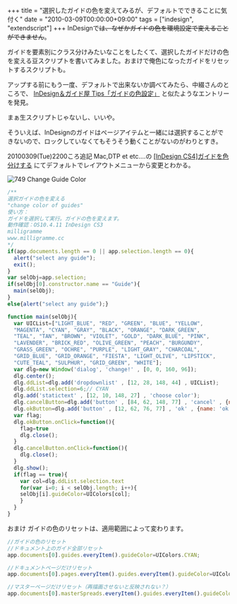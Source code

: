 +++
title = "選択したガイドの色を変えてみるが、デフォルトでできることに気付く"
date = "2010-03-09T00:00:00+09:00"
tags = ["indesign", "extendscript"]
+++
InDesignで<strike>は、なぜかガイドの色を環境設定で変えることができません</strike>。

ガイドを要素別にクラス分けみたいなことをしたくて、選択したガイドだけの色を変える豆スクリプトを書いてみました。おまけで俺色になったガイドをリセットするスクリプトも。

アップする前にもう一度、デフォルトで出来ないか調べてみたら、中綴さんのところで、
[InDesign＆ガイド屋 Tips「ガイドの色設定」](http://detaramedia.blog95.fc2.com/blog-entry-40.html)
と似たようなエントリーを発見。

まぁ生スクリプトじゃないし、いいや。

そういえば、InDesignのガイドはページアイテムと一緒には選択することができないので、ロックしていなくてもそうそう動くことがないのがわりとすき。

20100309(Tue)2200ころ追記
Mac,DTP et etc....の
[\[InDesign CS4\]ガイドを色分けする](http://lalala.eaudevie.la/?p=334)
にてデフォルトでレイアウトメニューから変更とわかる。

![749 Change Guide Color](/images/2010/09/749-change_guide_color.jpg)

```js
/**
選択ガイドの色を変える
"change color of guides"
使い方：
ガイドを選択して実行。ガイドの色を変えます。
動作確認：OS10.4.11 InDesign CS3
milligramme
www.milligramme.cc
*/
if(app.documents.length == 0 || app.selection.length == 0){
  alert("select any guide");
  exit();
}
var selObj=app.selection;
if(selObj[0].constructor.name == "Guide"){
  main(selObj);
}
else{alert("select any guide");}

function main(selObj){
  var UICList=["LIGHT_BLUE", "RED", "GREEN", "BLUE", "YELLOW",
  "MAGENTA", "CYAN", "GRAY", "BLACK", "ORANGE", "DARK_GREEN",
  "TEAL", "TAN", "BROWN", "VIOLET", "GOLD", "DARK_BLUE", "PINK",
  "LAVENDER", "BRICK_RED", "OLIVE_GREEN", "PEACH", "BURGUNDY",
  "GRASS_GREEN", "OCHRE", "PURPLE", "LIGHT_GRAY", "CHARCOAL",
  "GRID_BLUE", "GRID_ORANGE", "FIESTA", "LIGHT_OLIVE", "LIPSTICK",
  "CUTE_TEAL", "SULPHUR", "GRID_GREEN", "WHITE"];
  var dlg=new Window('dialog', 'change!' , [0, 0, 160, 96]);
  dlg.center();
  dlg.ddList=dlg.add('dropdownlist' , [12, 28, 148, 44] , UICList);
  dlg.ddList.selection=6;// CYAN
  dlg.add('statictext' , [12, 10, 148, 27] , 'choose color');
  dlg.cancelButton=dlg.add('button' , [84, 62, 148, 77] , 'cancel' , {name: 'cancel'});
  dlg.okButton=dlg.add('button' , [12, 62, 76, 77] , 'ok' , {name: 'ok'});
  var flag;
  dlg.okButton.onClick=function(){
    flag=true
    dlg.close();
  }
  dlg.cancelButton.onClick=function(){
    dlg.close();
  }
  dlg.show();
  if(flag == true){
    var col=dlg.ddList.selection.text
    for(var i=0; i < selObj.length; i++){
    selObj[i].guideColor=UIColors[col];
    }
  }
}
```

おまけ
ガイドの色のリセットは、適用範囲によって変わります。

```js
//ガイドの色のリセット
//ドキュメント上のガイド全部リセット
app.documents[0].guides.everyItem().guideColor=UIColors.CYAN;

//ドキュメントページだけリセット
app.documents[0].pages.everyItem().guides.everyItem().guideColor=UIColors.CYAN;

//マスターページだけリセット（再描画させないと反映されない？）
app.documents[0].masterSpreads.everyItem().guides.everyItem().guideColor=UIColors.CYAN;
```